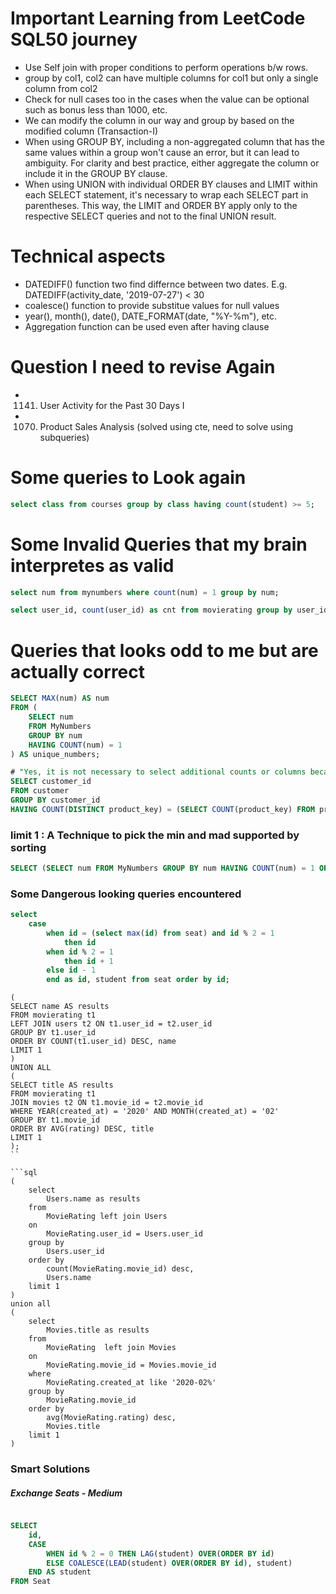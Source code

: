 # Important Learning from LeetCode SQL50 journey

- Use Self join with proper conditions to perform operations b/w rows.
- group by col1, col2 can have multiple columns for col1 but only a single column from col2
- Check for null cases too in the cases when the value can be optional such as bonus less than 1000, etc.
- We can modify the column in our way and group by based on the modified column (Transaction-I)
- When using GROUP BY, including a non-aggregated column that has the same values within a group won't cause an error, but it can lead to ambiguity. For clarity and best practice, either aggregate the column or include it in the GROUP BY clause.
- When using UNION with individual ORDER BY clauses and LIMIT within each SELECT statement, it's necessary to wrap each SELECT part in parentheses. This way, the LIMIT and ORDER BY apply only to the respective SELECT queries and not to the final UNION result.




# Technical aspects
- DATEDIFF() function two find differnce between two dates. E.g. DATEDIFF(activity_date, '2019-07-27') < 30
- coalesce() function to provide substitue values for null values
- year(), month(), date(), DATE_FORMAT(date, "%Y-%m"), etc.
- Aggregation function can be used even after having clause


# Question I need to revise Again
-  1141. User Activity for the Past 30 Days I
- 1070. Product Sales Analysis (solved using cte, need to solve using subqueries)


# Some queries to Look again

```sql
select class from courses group by class having count(student) >= 5;
```

# Some Invalid Queries that my brain interpretes as valid

```sql
select num from mynumbers where count(num) = 1 group by num;
```

```sql
select user_id, count(user_id) as cnt from movierating group by user_id having user_id = max(cnt);
```

# Queries that looks odd to me but are actually correct
```sql
SELECT MAX(num) AS num
FROM (
    SELECT num
    FROM MyNumbers
    GROUP BY num
    HAVING COUNT(num) = 1
) AS unique_numbers;
```
```sql
# "Yes, it is not necessary to select additional counts or columns because SQL processes HAVING after grouping. This allows you to focus on the results that matter most. Embrace this insight—each query you tackle brings you closer to mastery! Keep going; you’ve got this
SELECT customer_id
FROM customer
GROUP BY customer_id
HAVING COUNT(DISTINCT product_key) = (SELECT COUNT(product_key) FROM product);
```


### limit 1 : A Technique to pick the min and mad supported by sorting
```sql
SELECT (SELECT num FROM MyNumbers GROUP BY num HAVING COUNT(num) = 1 ORDER BY num DESC LIMIT 1) AS num;
```

### Some Dangerous looking queries encountered
```sql
select
    case
        when id = (select max(id) from seat) and id % 2 = 1
            then id
        when id % 2 = 1
            then id + 1
        else id - 1
        end as id, student from seat order by id;
```

```
(
SELECT name AS results
FROM movierating t1
LEFT JOIN users t2 ON t1.user_id = t2.user_id 
GROUP BY t1.user_id 
ORDER BY COUNT(t1.user_id) DESC, name 
LIMIT 1
)
UNION ALL
(
SELECT title AS results
FROM movierating t1
JOIN movies t2 ON t1.movie_id = t2.movie_id 
WHERE YEAR(created_at) = '2020' AND MONTH(created_at) = '02' 
GROUP BY t1.movie_id 
ORDER BY AVG(rating) DESC, title 
LIMIT 1
);
``

```sql
(
    select
        Users.name as results
    from 
        MovieRating left join Users
    on 
        MovieRating.user_id = Users.user_id 
    group by
        Users.user_id
    order by
        count(MovieRating.movie_id) desc, 
        Users.name
    limit 1
) 
union all
(
    select 
        Movies.title as results
    from 
        MovieRating  left join Movies 
    on
        MovieRating.movie_id = Movies.movie_id
    where 
        MovieRating.created_at like '2020-02%'
    group by
        MovieRating.movie_id
    order by
        avg(MovieRating.rating) desc, 
        Movies.title 
    limit 1
)
```

### Smart Solutions

##### Exchange Seats - Medium
```sql

SELECT 
    id,
    CASE
        WHEN id % 2 = 0 THEN LAG(student) OVER(ORDER BY id)
        ELSE COALESCE(LEAD(student) OVER(ORDER BY id), student)
    END AS student
FROM Seat
```
